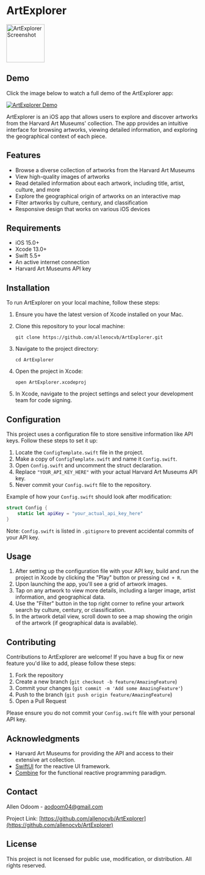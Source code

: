 # ArtExplorer
<img src="https://github.com/user-attachments/assets/4fef4e93-f70d-4cc7-968f-b690c5ab6463" width="100" alt="ArtExplorer Screenshot">

## Demo

Click the image below to watch a full demo of the ArtExplorer app:

[![ArtExplorer Demo](https://cdn.loom.com/sessions/thumbnails/762dfc3225304c6e8113fc25c47e048d-35a135105782c0b8-full-play.gif)](https://www.loom.com/share/762dfc3225304c6e8113fc25c47e048d)


ArtExplorer is an iOS app that allows users to explore and discover artworks from the Harvard Art Museums' collection. The app provides an intuitive interface for browsing artworks, viewing detailed information, and exploring the geographical context of each piece.

## Features

- Browse a diverse collection of artworks from the Harvard Art Museums
- View high-quality images of artworks
- Read detailed information about each artwork, including title, artist, culture, and more
- Explore the geographical origin of artworks on an interactive map
- Filter artworks by culture, century, and classification
- Responsive design that works on various iOS devices

## Requirements

- iOS 15.0+
- Xcode 13.0+
- Swift 5.5+
- An active internet connection
- Harvard Art Museums API key

## Installation

To run ArtExplorer on your local machine, follow these steps:

1. Ensure you have the latest version of Xcode installed on your Mac.

2. Clone this repository to your local machine:
   ```
   git clone https://github.com/allenocvb/ArtExplorer.git
   ```

3. Navigate to the project directory:
   ```
   cd ArtExplorer
   ```

4. Open the project in Xcode:
   ```
   open ArtExplorer.xcodeproj
   ```

5. In Xcode, navigate to the project settings and select your development team for code signing.

## Configuration

This project uses a configuration file to store sensitive information like API keys. Follow these steps to set it up:

1. Locate the `ConfigTemplate.swift` file in the project.
2. Make a copy of `ConfigTemplate.swift` and name it `Config.swift`.
3. Open `Config.swift` and uncomment the struct declaration.
4. Replace `"YOUR_API_KEY_HERE"` with your actual Harvard Art Museums API key.
5. Never commit your `Config.swift` file to the repository.

Example of how your `Config.swift` should look after modification:

```swift
struct Config {
    static let apiKey = "your_actual_api_key_here"
}
```

Note: `Config.swift` is listed in `.gitignore` to prevent accidental commits of your API key.

## Usage

1. After setting up the configuration file with your API key, build and run the project in Xcode by clicking the "Play" button or pressing `Cmd + R`.
2. Upon launching the app, you'll see a grid of artwork images.
3. Tap on any artwork to view more details, including a larger image, artist information, and geographical data.
4. Use the "Filter" button in the top right corner to refine your artwork search by culture, century, or classification.
5. In the artwork detail view, scroll down to see a map showing the origin of the artwork (if geographical data is available).

## Contributing

Contributions to ArtExplorer are welcome! If you have a bug fix or new feature you'd like to add, please follow these steps:

1. Fork the repository
2. Create a new branch (`git checkout -b feature/AmazingFeature`)
3. Commit your changes (`git commit -m 'Add some AmazingFeature'`)
4. Push to the branch (`git push origin feature/AmazingFeature`)
5. Open a Pull Request

Please ensure you do not commit your `Config.swift` file with your personal API key.

## Acknowledgments

- Harvard Art Museums for providing the API and access to their extensive art collection.
- [SwiftUI](https://developer.apple.com/xcode/swiftui/) for the reactive UI framework.
- [Combine](https://developer.apple.com/documentation/combine) for the functional reactive programming paradigm.

## Contact

Allen Odoom - aodoom04@gmail.com

Project Link: [https://github.com/allenocvb/ArtExplorer](https://github.com/allenocvb/ArtExplorer)

## License

This project is not licensed for public use, modification, or distribution. All rights reserved.
